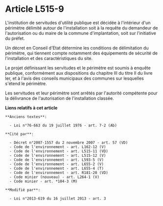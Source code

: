 # Article L515-9

L'institution de servitudes d'utilité publique est décidée à l'intérieur d'un périmètre délimité autour de l'installation
soit à la requête du demandeur de l'autorisation ou du maire de la commune d'implantation, soit sur l'initiative du préfet. 

Un décret en Conseil d'Etat détermine les conditions de délimitation du périmètre, qui tiennent compte notamment des
équipements de sécurité de l'installation et des caractéristiques du site. 

Le projet définissant les servitudes et le périmètre est soumis à enquête publique, conformément aux dispositions du chapitre
III du titre II du livre Ier, et à l'avis des conseils municipaux des communes sur lesquelles s'étend le périmètre. 

Les servitudes et leur périmètre sont arrêtés par l'autorité compétente pour la délivrance de l'autorisation de
l'installation classée.

**Liens relatifs à cet article**

	**Anciens textes**:

	  - Loi n°76-663 du 19 juillet 1976 - art. 7-2 (Ab)

	**Cité par**:

	  - Décret n°2007-1557 du 2 novembre 2007 - art. 57 (VD)
	  - Code de l'environnement - art. L162-12 (V)
	  - Code de l'environnement - art. L515-11 (VD)
	  - Code de l'environnement - art. L515-12 (V)
	  - Code de l'environnement - art. L593-5 (V)
	  - Code de l'environnement - art. L655-2 (V)
	  - Code de l'environnement - art. L655-4 (T)
	  - Code de l'environnement - art. R181-20 (VD)
	  - Code minier (nouveau) - art. L264-1 (V)
	  - Code minier - art. *104-3 (M)

	**Modifié par**:

	  - Loi n°2013-619 du 16 juillet 2013 - art. 3
